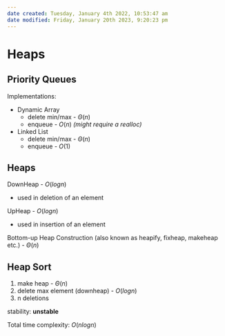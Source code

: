 ```yaml
---
date created: Tuesday, January 4th 2022, 10:53:47 am
date modified: Friday, January 20th 2023, 9:20:23 pm
---
```


# Heaps

## Priority Queues

Implementations:

- Dynamic Array
    - delete min/max - $\Theta(n)$
    - enqueue - $O(n)$ _(might require a realloc)_
- Linked List
    - delete min/max - $\Theta(n)$
    - enqueue - $O(1)$

## Heaps

DownHeap - $O(logn)$

- used in deletion of an element

UpHeap - $O(logn)$

- used in insertion of an element

Bottom-up Heap Construction (also known as heapify, fixheap, makeheap etc.) - $\Theta(n)$

## Heap Sort

1. make heap - $\Theta(n)$
2. delete max element (downheap) - $O(logn)$
3. n deletions

stability: **unstable**

Total time complexity: $O(nlogn)$
